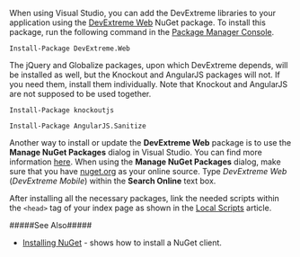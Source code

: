When using Visual Studio, you can add the DevExtreme libraries to your application using the [DevExtreme Web](https://www.nuget.org/packages/DevExtreme.Web) NuGet package. To install this package, run the following command in the [Package Manager Console](https://docs.nuget.org/consume/package-manager-console).

    Install-Package DevExtreme.Web

The jQuery and Globalize packages, upon which DevExtreme depends, will be installed as well, but the Knockout and AngularJS packages will not. If you need them, install them individually. Note that Knockout and AngularJS are not supposed to be used together.

    Install-Package knockoutjs

<!-------->

    Install-Package AngularJS.Sanitize

Another way to install or update the **DevExtreme Web** package is to use the **Manage NuGet Packages** dialog in Visual Studio. You can find more information [here](https://docs.nuget.org/consume/Package-Manager-Dialog). When using the **Manage NuGet Packages** dialog, make sure that you have [nuget.org](https://www.nuget.org) as your online source. Type *DevExtreme Web* (*DevExtreme Mobile*) within the **Search Online** text box. 

After installing all the necessary packages, link the needed scripts within the `<head>` tag of your index page as shown in the [Local Scripts](/concepts/10%20UI%20Widgets/0%20Basics/01%20Installation/01%20Local%20Scripts.md '/Documentation/Guide/UI_Widgets/Basics/Installation/#Local_Scripts') article.

#####See Also#####
- [Installing NuGet](https://docs.nuget.org/docs/start-here/installing-nuget) - shows how to install a NuGet client.